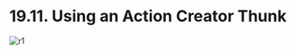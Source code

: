 # 19.11. Using an Action Creator Thunk

![r1](https://github.com/kiranbansode/learn-react/assets/50626798/dedc744b-a5c1-404d-8e09-943db90d2be3)
